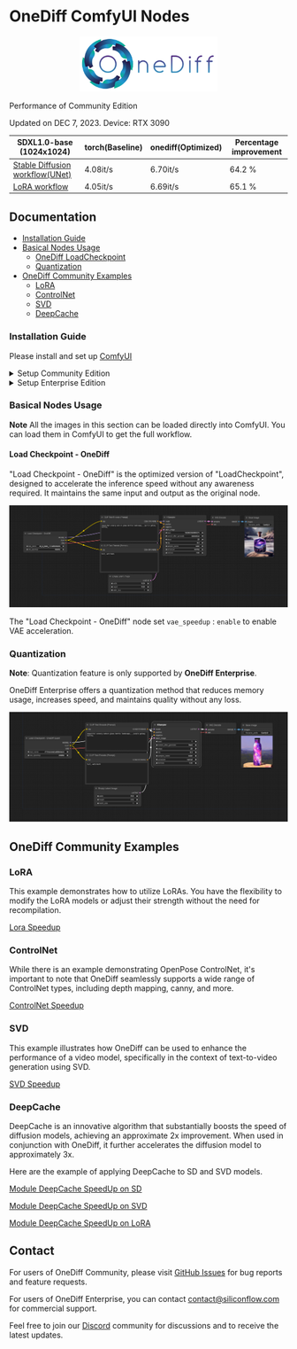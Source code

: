 # OneDiff ComfyUI Nodes

<p align="center">
<img src="../imgs/onediff_logo.png" height="100">
</p>

Performance of Community Edition

Updated on DEC 7, 2023. Device: RTX 3090

| SDXL1.0-base (1024x1024)                                       | torch(Baseline) | onediff(Optimized) | Percentage improvement |
| -------------------------------------------------------------- | --------------- | ------------------ | ---------------------- |
| [Stable Diffusion workflow(UNet)](workflows/model-speedup.png) | 4.08it/s        | 6.70it/s           | 64.2 %                 |
| [LoRA workflow](workflows/model-speedup-lora.png)              | 4.05it/s        | 6.69it/s           | 65.1 %                 |

## Documentation

- [Installation Guide](#installation-guide)
- [Basical Nodes Usage](#basical-nodes-usage)
  - [OneDiff LoadCheckpoint ](#load-checkpoint---onediff)
  - [Quantization](#quantization)
- [OneDiff Community Examples](#onediff-community-examples)
  - [LoRA](#lora)
  - [ControlNet](#controlnet)
  - [SVD](#svd)
  - [DeepCache](#deepcache)


### Installation Guide

Please install and set up [ComfyUI](https://github.com/comfyanonymous/ComfyUI)

<details close>
<summary>Setup Community Edition</summary>

1. Install OneFlow Community
  * Install OneFlow Community(CUDA 11.x)

    ```bash
    pip install --pre oneflow -f https://oneflow-pro.oss-cn-beijing.aliyuncs.com/branch/community/cu118
    ```

  * Install OneFlow Community(CUDA 12.x)

    ```bash
    pip install --pre oneflow -f https://oneflow-pro.oss-cn-beijing.aliyuncs.com/branch/community/cu121
    ```
2. Install OneDiff
    ```bash
    git clone https://github.com/siliconflow/onediff.git
    cd onediff && pip install -e .
    ```

3. Install onediff_comfy_nodes for ComfyUI

    ```bash
    cd onediff
    cp -r onediff_comfy_nodes path/to/ComfyUI/custom_nodes/
    ```

</details>



<details close>
<summary>Setup Enterprise Edition</summary>

1. Install OneFlow Enterprise
  * Install OneFlow Community(CUDA 11.x)
    ```bash
      python3 -m pip install --pre oneflow -f https://oneflow-pro.oss-cn-beijing.aliyuncs.com/branch/main/cu118
    ```

  * Install OneFlow Community(CUDA 12.x)
    ```bash
      python3 -m pip install --pre oneflow -f https://oneflow-pro.oss-cn-beijing.aliyuncs.com/branch/main/cu121
    ```

2. Get license key from [SiliconFlow website](https://www.siliconflow.com/onediff.html)

3. Set up the key
    ```bash
    export SILICON_ONEDIFF_LICENSE_KEY=YOUR_LICENSE_KEY
    ```


4. Install OneDiff and OneDiff Quant
    ```bash
    python3 -m pip install onediff-quant -f https://oneflow-pro.oss-cn-beijing.aliyuncs.com/onediff-quant && \
    git clone https://github.com/siliconflow/onediff.git  && \
    cd onediff && pip install -e . && cd ..
    ```
5. Install onediff_comfy_nodes for ComfyUI
    ```bash
    cd onediff 
    cp -r onediff_comfy_nodes path/to/ComfyUI/custom_nodes/
    ```

</details>


### Basical Nodes Usage

**Note** All the images in this section can be loaded directly into ComfyUI. You can load them in ComfyUI to get the full workflow.

#### Load Checkpoint - OneDiff

"Load Checkpoint - OneDiff" is the optimized version of "LoadCheckpoint", designed to accelerate the inference speed without any awareness required. It maintains the same input and output as the original node.

![](workflows/model-speedup.png)


The "Load Checkpoint - OneDiff" node  set `vae_speedup` :  `enable` to enable VAE acceleration.


### Quantization

**Note**: Quantization feature is only supported by **OneDiff Enterprise**.

OneDiff Enterprise offers a quantization method that reduces memory usage, increases speed, and maintains quality without any loss.

![](workflows/onediff_quant_base.png)


## OneDiff Community Examples 

### LoRA                  

This example demonstrates how to utilize LoRAs. You have the flexibility to modify the LoRA models or adjust their strength without the need for recompilation.

[Lora Speedup](workflows/model-speedup-lora.png)

### ControlNet

While there is an example demonstrating OpenPose ControlNet, it's important to note that OneDiff seamlessly supports a wide range of ControlNet types, including depth mapping, canny, and more.

[ControlNet Speedup](workflows/model-speedup-controlnet.png)

### SVD

This example illustrates how OneDiff can be used to enhance the performance of a video model, specifically in the context of text-to-video generation using SVD.

[SVD Speedup](workflows/text-to-video-speedup.png)

### DeepCache

DeepCache is an innovative algorithm that substantially boosts the speed of diffusion models, achieving an approximate 2x improvement. When used in conjunction with OneDiff, it further accelerates the diffusion model to approximately 3x.

Here are the example of applying DeepCache to SD and SVD models.

[Module DeepCache SpeedUp on SD](workflows/deep-cache.png)

[Module DeepCache SpeedUp on SVD](workflows/svd-deepcache.png)

[Module DeepCache SpeedUp on LoRA](workflows/lora_deepcache/README.md) 

## Contact

For users of OneDiff Community, please visit [GitHub Issues](https://github.com/siliconflow/onediff/issues) for bug reports and feature requests.

For users of OneDiff Enterprise, you can contact contact@siliconflow.com for commercial support.

Feel free to join our [Discord](https://discord.gg/RKJTjZMcPQ) community for discussions and to receive the latest updates.
